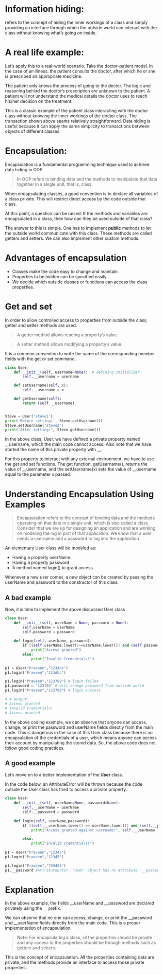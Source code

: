 # Information hiding:
 refers to the concept of hiding the inner workings of a class and simply providing an interface through which the outside world can interact with the class without knowing what’s going on inside.

# A real life example:
Let’s apply this to a real-world scenario. Take the doctor-patient model. In the case of an illness, the patient consults the doctor, after which he or she is prescribed an appropriate medicine.

The patient only knows the process of going to the doctor. The logic and reasoning behind the doctor’s prescription are unknown to the patient. A patient will not understand the medical details the doctor uses to reach his/her decision on the treatment.

This is a classic example of the patient class interacting with the doctor class without knowing the inner workings of the doctor class.
The transaction shown above seems relatively straightforward. Data hiding is useful because it can apply the same simplicity to transactions between objects of different classes.

# Encapsulation:
Encapsulation is a fundamental programming technique used to achieve data hiding in OOP.
>In OOP refers to binding data and the methods to manipulate that data together in a single unit, that is, class.

When encapsulating classes, a good convention is to declare all variables of a class private. This will restrict direct access by the code outside that class.

At this point, a question can be raised: If the methods and variables are encapsulated in a class, then how can they be used outside of that class?

The answer to this is simple. One has to implement **public** methods to let the outside world communicate with this class. These methods are called getters and setters. We can also implement other custom methods.

# Advantages of encapsulation
- Classes make the code easy to change and maintain.
- Properties to be hidden can be specified easily.
- We decide which outside classes or functions can access the class properties.

# Get and set
In order to allow controlled access to properties from outside the class, getter and setter methods are used.

>A getter method allows reading a property’s value.

>A setter method allows modifying a property’s value.

It is a common convention to write the name of the corresponding member fields with the get or set command.

```python
class User:
    def __init__(self, username=None):  # defining initializer
        self.__username = username

    def setUsername(self, x):
        self.__username = x

    def getUsername(self):
        return (self.__username)


Steve = User('steve1')
print('Before setting:', Steve.getUsername())
Steve.setUsername('steve2')
print('After setting:', Steve.getUsername())
```
In the above class, User, we have defined a private property named __username, which the main code cannot access. Also note that we have started the name of this private property with __.

For this property to interact with any external environment, we have to use the get and set functions. The get function, getUsername(), returns the value of __username, and the setUsername(x) sets the value of __username equal to the parameter x passed.

# Understanding Encapsulation Using Examples
>Encapsulation refers to the concept of binding data and the methods operating on that data in a single unit, which is also called a class.
Consider that we are up for designing an application and are working on modeling the log in part of that application. We know that a user needs a username and a password to log into the application.

An elementary User class will be modeled as:

- Having a property userName
- Having a property password
- A method named login() to grant access

Whenever a new user comes, a new object can be created by passing the userName and password to the constructor of this class.

## A bad example
Now, it is time to implement the above discussed User class

```python
class User:
    def __init__(self, userName = None, password = None):
        self.userName = userName
        self.password = password
        
    def login(self, userName, password):
        if ((self.userName.lower()==userName.lower()) and (self.password == password)):
            print("Access granted")
        else:
            print("Invalid Credentials!")
            
p1 = User("Praveen","123Abc")
p1.login("Praveen","123Abc")

p1.login("Praveen","123789") # login failed
p1.password = "123789" # will change password from outside world
p1.login("Praveen","123789") # login success

# # output:
# Access granted
# Invalid Credentials!
# Access granted
```

In the above coding example, we can observe that anyone can access, change, or print the password and userName fields directly from the main code. This is dangerous in the case of this User class because there is no encapsulation of the credentials of a user, which means anyone can access their account by manipulating the stored data. So, the above code does not follow good coding practices.

## A good example
Let’s move on to a better implementation of the **User** class.

In the code below, an AttributeError will be thrown because the code outside the User class has tried to access a private property.

```python
class User:
    def __init__(self, userName=None, password=None):
        self.__userName = userName
        self.__password = password
        
    def login(self, userName,password):
        if ((self.__userName.lower() == userName.lower()) and (self.__password == password)):
            print("Access granted against username:", self.__userName.lower(),"and password: ",self.__password)

        else:
            print("Invalid credentials!")
            
p1 = User("Praveen","12345")
p1.login("Praveen","12345")

p1.login("Praveen","789456")
p1.__password #AttributeError: 'User' object has no attribute '__password'
```
# Explanation
In the above example, the fields __userName and __password are declared privately using the __ prefix.

We can observe that no one can access, change, or print the __password and __userName fields directly from the main code. This is a proper implementation of encapsulation.

>Note: For encapsulating a class, all the properties should be private and any access to the properties should be through methods such as getters and setters.

This is the concept of encapsulation. All the properties containing data are private, and the methods provide an interface to access those private properties.